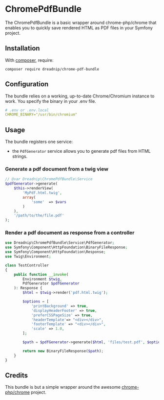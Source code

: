 ChromePdfBundle
===============

The ChromePdfBundle is a basic wrapper around chrome-php/chrome that enables you to quickly save rendered HTML as PDF files in your Symfony project.

Installation
------------

With [composer](https://getcomposer.org), require:

`composer require dreadnip/chrome-pdf-bundle`

Configuration
-------------

The bundle relies on a working, up-to-date Chrome/Chromium instance to work. You specify the binary in your .env file.

```yaml
# .env or .env.local
CHROME_BINARY="/usr/bin/chromium"
```

Usage
-----

The bundle registers one service:

- the `PdfGenerator` service allows you to generate pdf files from HTML strings.

### Generate a pdf document from a twig view

```php
// @var Dreadnip\ChromePdfBundle\Service
$pdfGenerator->generate(
    $this->renderView(
        'MyPdf.html.twig',
        array(
            'some'  => $vars
        )
    ),
    '/path/to/the/file.pdf'
);
```


### Render a pdf document as response from a controller

```php
use Dreadnip\ChromePdfBundle\Service\PdfGenerator;
use Symfony\Component\HttpFoundation\BinaryFileResponse;
use Symfony\Component\HttpFoundation\Response;
use Twig\Environment;

class TestController
{
    public function __invoke(
        Environment $twig,
        PdfGenerator $pdfGenerator
    ): Response {
        $html = $twig->render('pdf.html.twig');

        $options = [
            'printBackground' => true,
            'displayHeaderFooter' => true,
            'preferCSSPageSize' => true,
            'headerTemplate'=> "<div></div>",
            'footerTemplate' => "<div></div>",
            'scale' => 1.0,
        ];

        $path = $pdfGenerator->generate($html, 'files/test.pdf', $options);

        return new BinaryFileResponse($path);
    }
}
```

Credits
-------

This bundle is but a simple wrapper around the awesome [chrome-php/chrome](https://github.com/chrome-php/headless-chromium-php) project.